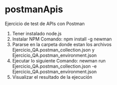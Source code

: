# postmanApis
Ejercicio de test de APIs con Postman

1. Tener instalado node.js
2. Instalar NPM 
Comando: npm install -g newman
3. Pararse en la carpeta donde estan los archivos Ejercicio_QA.postman_collection.json y Ejercicio_QA.postman_environment.json
4. Ejecutar lo siguiente
Comando: newman run Ejercicio_QA.postman_collection.json -e Ejercicio_QA.postman_environment.json
5. Visualizar el resultado de la ejecución
